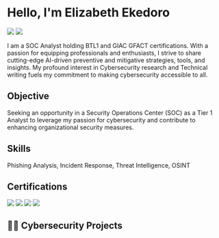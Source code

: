 # Hello, I'm Elizabeth Ekedoro
<a href="https://www.linkedin.com/in/ekedoro-elizabeth"><img src="https://img.shields.io/badge/-LinkedIn-0072b1?&style=for-the-badge&logo=linkedin&logoColor=white" /></a>
<a href="https://www.linktree.com/Lt/ekedoro-elizabeth"><img src="https://img.shields.io/badge/-Linktree-254F1A?&style=for-the-badge&logo=linktree&logoColor=Lincoln Green" /></a>


I am a SOC Analyst holding BTL1 and GIAC GFACT certifications. With a passion for equipping professionals and enthusiasts, I strive to share cutting-edge AI-driven preventive and mitigative strategies, tools, and insights. My profound interest in Cybersecurity research and Technical writing fuels my commitment to making cybersecurity accessible to all.


## Objective

Seeking an opportunity in a Security Operations Center (SOC) as a Tier 1 Analyst to leverage my passion for cybersecurity and contribute to enhancing organizational security measures.

## Skills

Phishing Analysis,
Incident Response,
Threat Intelligence,
OSINT



## Certifications
<div>
   <img src="https://img.shields.io/badge/-BTL1-000080?&style=for-the-badge&logo=BTL1&logoColor=white" />
  <img src="https://img.shields.io/badge/-GFACT-FFD700?&style=for-the-badge&logo=GIAC&logoColor=white" />
 <img src="https://img.shields.io/badge/-CC-006400?&style=for-the-badge&logo=ISC2&logoColor=white" />
  <img src="https://img.shields.io/badge/-Network Defense-007ACC?&style=for-the-badge&logo=CISCO&logoColor=white" />



 <h2>👨‍💻 Cybersecurity Projects</h2>
  


</div>

